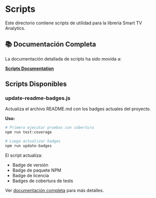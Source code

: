 # Scripts

Este directorio contiene scripts de utilidad para la librería Smart TV Analytics.

## 📚 Documentación Completa

La documentación detallada de scripts ha sido movida a:

**[Scripts Documentation](../draft-docs/SCRIPTS-README.md)**

## Scripts Disponibles

### update-readme-badges.js

Actualiza el archivo README.md con los badges actuales del proyecto.

**Uso:**

```bash
# Primero ejecutar pruebas con cobertura
npm run test:coverage

# Luego actualizar badges
npm run update-badges
```

El script actualiza:
- Badge de versión
- Badge de paquete NPM
- Badge de licencia  
- Badges de cobertura de tests

Ver [documentación completa](../draft-docs/SCRIPTS-README.md) para más detalles.
